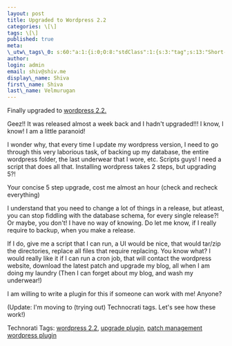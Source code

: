 ```yaml
---
layout: post
title: Upgraded to Wordpress 2.2
categories: \[\]
tags: \[\]
published: true
meta:
\_utw\_tags\_0: s:60:"a:1:{i:0;O:8:"stdClass":1:{s:3:"tag";s:13:"Short-updates";}}";
author:
login: admin
email: shiv@shiv.me
display\_name: Shiva
first\_name: Shiva
last\_name: Velmurugan
---
```


Finally upgraded to [wordpress 2.2\.][0]

Geez!! It was released almost a week back and I hadn't upgraded!!! I know, I know! I am a little paranoid!

I wonder why, that every time I update my wordpress version, I need to go through this very laborious task, of backing up my database, the entire wordpress folder, the last underwear that I wore, etc. Scripts guys! I need a script that does all that. Installing wordpress takes 2 steps, but upgrading 5?!

Your concise 5 step upgrade, cost me almost an hour (check and recheck everything)

I understand that you need to change a lot of things in a release, but atleast, you can stop fiddling with the database schema, for every single release?! Or maybe, you don't! I have no way of knowing. Do let me know, if I really require to backup, when you make a release.

If I do, give me a script that I can run, a UI would be nice, that would tar/zip the directories, replace all files that require replacing. You know what? I would really like it if I can run a cron job, that will contact the wordpress website, download the latest patch and upgrade my blog, all when I am doing my laundry (Then I can forget about my blog, and wash my underwear!)

I am willing to write a plugin for this if someone can work with me! Anyone?

(Update: I'm moving to (trying out) Technocrati tags. Let's see how these work!)

Technorati Tags: [wordpress 2.2][1], [upgrade plugin][2], [patch management wordpress plugin][3]


[0]: http://wordpress.org/download/
[1]: http://technorati.com/tag/wordpress%202.2
[2]: http://technorati.com/tag/upgrade%20plugin
[3]: http://technorati.com/tag/patch%20management%20wordpress%20plugin